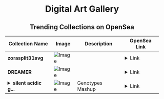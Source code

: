 <div align="center">

# Digital Art Gallery

## Trending Collections on OpenSea

| Collection Name                       | Image                                                                                     | Description                       | OpenSea Link                                                                                          |
|---------------------------------------|-------------------------------------------------------------------------------------------|-----------------------------------|--------------------------------------------------------------------------------------------------------|
| **zorasplit31avg** | ![Image](https://i.seadn.io/s/raw/files/baad1f29df592e9cf6907c0eed4992af.jpg?w=500&auto=format?w=200&auto=format) |  | <details><summary>Link</summary>[zorasplit31avg](https://opensea.io/collection/zorasplit31avg)</details> |
| **DREAMER** | ![Image](https://i.seadn.io/s/raw/files/fff16043417561a2c6d27ad08fbdc28c.jpg?w=500&auto=format?w=200&auto=format) |  | <details><summary>Link</summary>[DREAMER](https://opensea.io/collection/dreamer-51)</details> |
| **<details><summary>silent acidic g...</summary>silent acidic green</details>** | ![Image](https://i.seadn.io/s/raw/files/20e483a741a316cfc06011cd33ae4161.png?w=500&auto=format?w=200&auto=format) | Genotypes Mashup | <details><summary>Link</summary>[silent acidic green](https://opensea.io/collection/silent-acidic-green)</details> |

</div>